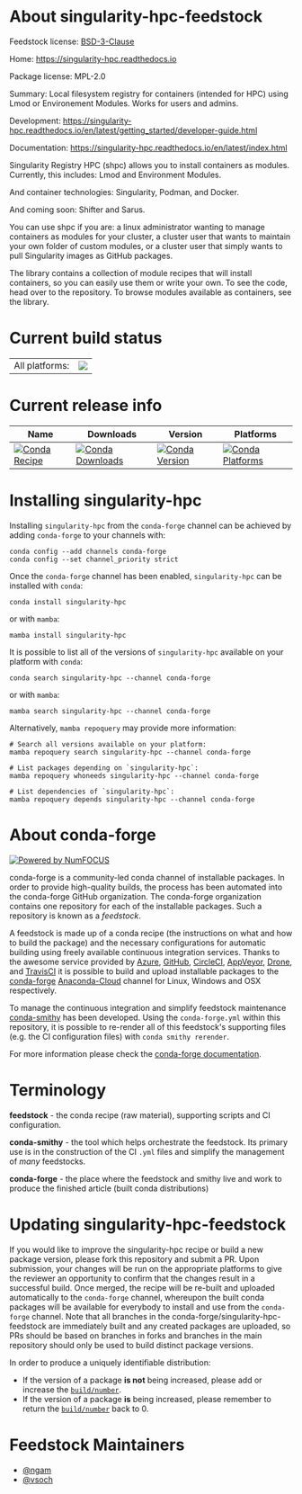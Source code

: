 About singularity-hpc-feedstock
===============================

Feedstock license: [BSD-3-Clause](https://github.com/conda-forge/singularity-hpc-feedstock/blob/main/LICENSE.txt)

Home: https://singularity-hpc.readthedocs.io

Package license: MPL-2.0

Summary: Local filesystem registry for containers (intended for HPC) using Lmod or Environement Modules. Works for users and admins.

Development: https://singularity-hpc.readthedocs.io/en/latest/getting_started/developer-guide.html

Documentation: https://singularity-hpc.readthedocs.io/en/latest/index.html

Singularity Registry HPC (shpc) allows you to install containers as modules.
Currently, this includes: Lmod and Environment Modules.

And container technologies:
  Singularity,
  Podman, and
  Docker.

And coming soon:
  Shifter and
  Sarus.

You can use shpc if you are:
  a linux administrator wanting to manage containers as modules for your cluster,
  a cluster user that wants to maintain your own folder of custom modules, or
  a cluster user that simply wants to pull Singularity images as GitHub packages.

The library contains a collection of module recipes that will install containers,
so you can easily use them or write your own. To see the code, head over to the repository.
To browse modules available as containers, see the library.


Current build status
====================


<table><tr><td>All platforms:</td>
    <td>
      <a href="https://dev.azure.com/conda-forge/feedstock-builds/_build/latest?definitionId=14718&branchName=main">
        <img src="https://dev.azure.com/conda-forge/feedstock-builds/_apis/build/status/singularity-hpc-feedstock?branchName=main">
      </a>
    </td>
  </tr>
</table>

Current release info
====================

| Name | Downloads | Version | Platforms |
| --- | --- | --- | --- |
| [![Conda Recipe](https://img.shields.io/badge/recipe-singularity--hpc-green.svg)](https://anaconda.org/conda-forge/singularity-hpc) | [![Conda Downloads](https://img.shields.io/conda/dn/conda-forge/singularity-hpc.svg)](https://anaconda.org/conda-forge/singularity-hpc) | [![Conda Version](https://img.shields.io/conda/vn/conda-forge/singularity-hpc.svg)](https://anaconda.org/conda-forge/singularity-hpc) | [![Conda Platforms](https://img.shields.io/conda/pn/conda-forge/singularity-hpc.svg)](https://anaconda.org/conda-forge/singularity-hpc) |

Installing singularity-hpc
==========================

Installing `singularity-hpc` from the `conda-forge` channel can be achieved by adding `conda-forge` to your channels with:

```
conda config --add channels conda-forge
conda config --set channel_priority strict
```

Once the `conda-forge` channel has been enabled, `singularity-hpc` can be installed with `conda`:

```
conda install singularity-hpc
```

or with `mamba`:

```
mamba install singularity-hpc
```

It is possible to list all of the versions of `singularity-hpc` available on your platform with `conda`:

```
conda search singularity-hpc --channel conda-forge
```

or with `mamba`:

```
mamba search singularity-hpc --channel conda-forge
```

Alternatively, `mamba repoquery` may provide more information:

```
# Search all versions available on your platform:
mamba repoquery search singularity-hpc --channel conda-forge

# List packages depending on `singularity-hpc`:
mamba repoquery whoneeds singularity-hpc --channel conda-forge

# List dependencies of `singularity-hpc`:
mamba repoquery depends singularity-hpc --channel conda-forge
```


About conda-forge
=================

[![Powered by
NumFOCUS](https://img.shields.io/badge/powered%20by-NumFOCUS-orange.svg?style=flat&colorA=E1523D&colorB=007D8A)](https://numfocus.org)

conda-forge is a community-led conda channel of installable packages.
In order to provide high-quality builds, the process has been automated into the
conda-forge GitHub organization. The conda-forge organization contains one repository
for each of the installable packages. Such a repository is known as a *feedstock*.

A feedstock is made up of a conda recipe (the instructions on what and how to build
the package) and the necessary configurations for automatic building using freely
available continuous integration services. Thanks to the awesome service provided by
[Azure](https://azure.microsoft.com/en-us/services/devops/), [GitHub](https://github.com/),
[CircleCI](https://circleci.com/), [AppVeyor](https://www.appveyor.com/),
[Drone](https://cloud.drone.io/welcome), and [TravisCI](https://travis-ci.com/)
it is possible to build and upload installable packages to the
[conda-forge](https://anaconda.org/conda-forge) [Anaconda-Cloud](https://anaconda.org/)
channel for Linux, Windows and OSX respectively.

To manage the continuous integration and simplify feedstock maintenance
[conda-smithy](https://github.com/conda-forge/conda-smithy) has been developed.
Using the ``conda-forge.yml`` within this repository, it is possible to re-render all of
this feedstock's supporting files (e.g. the CI configuration files) with ``conda smithy rerender``.

For more information please check the [conda-forge documentation](https://conda-forge.org/docs/).

Terminology
===========

**feedstock** - the conda recipe (raw material), supporting scripts and CI configuration.

**conda-smithy** - the tool which helps orchestrate the feedstock.
                   Its primary use is in the construction of the CI ``.yml`` files
                   and simplify the management of *many* feedstocks.

**conda-forge** - the place where the feedstock and smithy live and work to
                  produce the finished article (built conda distributions)


Updating singularity-hpc-feedstock
==================================

If you would like to improve the singularity-hpc recipe or build a new
package version, please fork this repository and submit a PR. Upon submission,
your changes will be run on the appropriate platforms to give the reviewer an
opportunity to confirm that the changes result in a successful build. Once
merged, the recipe will be re-built and uploaded automatically to the
`conda-forge` channel, whereupon the built conda packages will be available for
everybody to install and use from the `conda-forge` channel.
Note that all branches in the conda-forge/singularity-hpc-feedstock are
immediately built and any created packages are uploaded, so PRs should be based
on branches in forks and branches in the main repository should only be used to
build distinct package versions.

In order to produce a uniquely identifiable distribution:
 * If the version of a package **is not** being increased, please add or increase
   the [``build/number``](https://docs.conda.io/projects/conda-build/en/latest/resources/define-metadata.html#build-number-and-string).
 * If the version of a package **is** being increased, please remember to return
   the [``build/number``](https://docs.conda.io/projects/conda-build/en/latest/resources/define-metadata.html#build-number-and-string)
   back to 0.

Feedstock Maintainers
=====================

* [@ngam](https://github.com/ngam/)
* [@vsoch](https://github.com/vsoch/)

